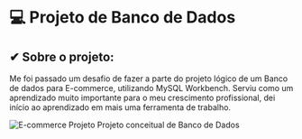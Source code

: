 # 💻 Projeto de Banco de Dados

## ✔ Sobre o projeto:


  Me foi passado um desafio de fazer a parte do projeto lógico de um Banco de dados para E-commerce, utilizando MySQL Workbench. Serviu como um aprendizado muito importante para o meu crescimento profissional, dei início ao aprendizado em mais uma ferramenta de trabalho.


![E-commerce Projeto Projeto conceitual de Banco de Dados](https://user-images.githubusercontent.com/108634457/189569867-717c3002-0a68-4312-a8e9-ecabf8c1b895.png)
